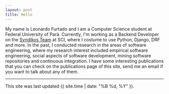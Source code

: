```yaml
---
layout: post
title: Hello
---
```


My name is Leonardo Furtado and I am a Computer Science student at Federal University of Pará. Currently, I'm working as a Backend Developer on the [Syndikos Team](https://www.scisyndikos.com.br/) at SCI, where I costume to use Python, Django, DRF and more. In the past, I conducted research in the areas of software engineering, where my research interest included empirical software engineering, social aspects of software development, mining software repositories and continuous integration. I have some interesting publications that you can check on the publications page of this site, send me an email if you want to talk about any of them.

-----

This site was last updated {{ site.time | date: "%B %d, %Y" }}.
